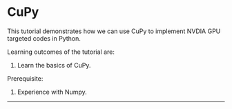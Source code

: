 # CuPy
This tutorial demonstrates how we can use CuPy to implement NVDIA GPU targeted codes in Python.

Learning outcomes of the tutorial are:
1. Learn the basics of CuPy.

Prerequisite:
1. Experience with Numpy. 

***
